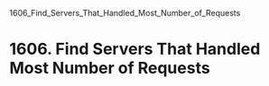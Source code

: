 1606_Find_Servers_That_Handled_Most_Number_of_Requests
# 1606. Find Servers That Handled Most Number of Requests

